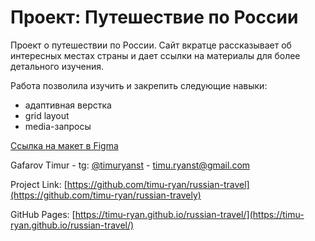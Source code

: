 # Проект: Путешествие по России
Проект о путешествии по России. Сайт вкратце рассказывает об интересных местах страны и дает ссылки на материалы для более детального изучения.

Работа позволила изучить и закрепить следующие навыки:
- адаптивная верстка
- grid layout
- media-запросы

[Ссылка на макет в Figma](https://www.figma.com/file/5S2WSbEFL6awjVWJ0NWL8Q/Sprint-3_-Russia-_-desktop-mobile?node-id=28503%3A0)

Gafarov Timur - tg: [@timuryanst](https://t.me/timuryanst) - timu.ryanst@gmail.com

Project Link: [https://github.com/timu-ryan/russian-travel](https://github.com/timu-ryan/russian-travely)

GitHub Pages: [https://timu-ryan.github.io/russian-travel/](https://timu-ryan.github.io/russian-travel/)
